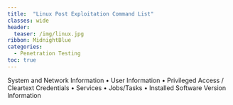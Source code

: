 ```yaml
---
title:  "Linux Post Exploitation Command List"
classes: wide
header:
  teaser: /img/linux.jpg
ribbon: MidnightBlue
categories:
  - Penetration Testing 
toc: true
---
```




System and Network Information
• User Information
• Privileged Access / Cleartext Credentials
• Services
• Jobs/Tasks
• Installed Software Version Information
